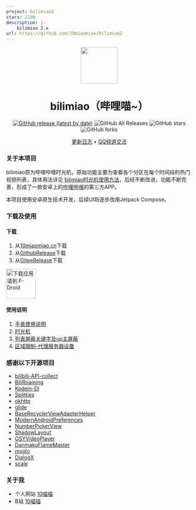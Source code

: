 ```yaml
---
project: bilimiao2
stars: 2296
description: |-
    bilimiao 2.x
url: https://github.com/10miaomiao/bilimiao2
---
```


<p align="center">
<img width="100px" src="https://10miaomiao.cn/icons/bilimiao_new.png"/>
</p>

<div align="center">

# bilimiao（哔哩喵~）
[![GitHub release (latest by date)](https://img.shields.io/github/v/release/10miaomiao/bilimiao2)](https://github.com/10miaomiao/bilimiao2/releases)  ![GitHub All Releases](https://img.shields.io/github/downloads/10miaomiao/bilimiao2/total) ![GitHub stars](https://img.shields.io/github/stars/10miaomiao/bilimiao2?style=flat) ![GitHub forks](https://img.shields.io/github/forks/10miaomiao/bilimiao2)

</div>

<div align="center">

[更新日志](CHANGELOG.md)
&bull;
[QQ频道交流](https://pd.qq.com/s/hn9hmg)

</div>

### 关于本项目
bilimiao原为哔哩哔哩时光机，原始功能主要为查看各个分区在每个时间段的热门视频列表，具体用法详见 [bilimiao时光机使用方法](doc/时光机.md)，后经不断改进，功能不断完善，形成了一款安卓上的[哔哩哔哩](https://www.bilibili.com/)的第三方APP。

本项目使用安卓原生技术开发，后续UI将逐步改用Jetpack Compose。

### 下载及使用
#### 下载
1. 从[10miaomiao.cn](https://10miaomiao.cn/project/1)下载
2. 从[GithubRelease](https://github.com/10miaomiao/bilimiao2/releases)下载
3. 从[GiteeRelease](https://gitee.com/10miaomiao/bilimiao2/releases)下载

[<img src="https://fdroid.gitlab.io/artwork/badge/get-it-on-zh-hans.png"
    alt="下载应用请到 F-Droid"
    height="80">](https://f-droid.org/packages/com.a10miaomiao.bilimiao)

#### 使用说明
1. [手表使用说明](doc/手表使用说明.md)
2. [时光机](doc/时光机.md)
3. [列表屏蔽关键字及up主屏蔽](doc/列表屏蔽关键字及up主屏蔽.md)
4. [区域限制-代理服务器设置](doc/区域限制-代理服务器设置.md)

### 感谢以下开源项目
* [bilibili-API-collect](https://github.com/SocialSisterYi/bilibili-API-collect)
* [BiliRoaming](https://github.com/yujincheng08/BiliRoaming)
* [Kodein-DI](https://github.com/Kodein-Framework/Kodein-DI)
* [Splitties](https://github.com/LouisCAD/Splitties)
* [okhttp](https://github.com/square/okhttp)
* [glide](https://github.com/bumptech/glide)
* [BaseRecyclerViewAdapterHelper](https://github.com/CymChad/BaseRecyclerViewAdapterHelper)
* [ModernAndroidPreferences](https://github.com/Maxr1998/ModernAndroidPreferences)
* [NumberPickerView](https://github.com/Carbs0126/NumberPickerView)
* [ShadowLayout](https://github.com/lihangleo2/ShadowLayout)
* [GSYVideoPlayer](https://github.com/CarGuo/GSYVideoPlayer)
* [DanmakuFlameMaster](https://github.com/bilibili/DanmakuFlameMaster)
* [mojito](https://github.com/mikaelzero/mojito)
* [DialogX](https://github.com/kongzue/DialogX)
* [scale](https://github.com/jvziyaoyao/scale)


### 关于我
* 个人网站 [10喵喵](https://10miaomiao.cn/)
* B站 [10喵喵](https://space.bilibili.com/6789810/)

